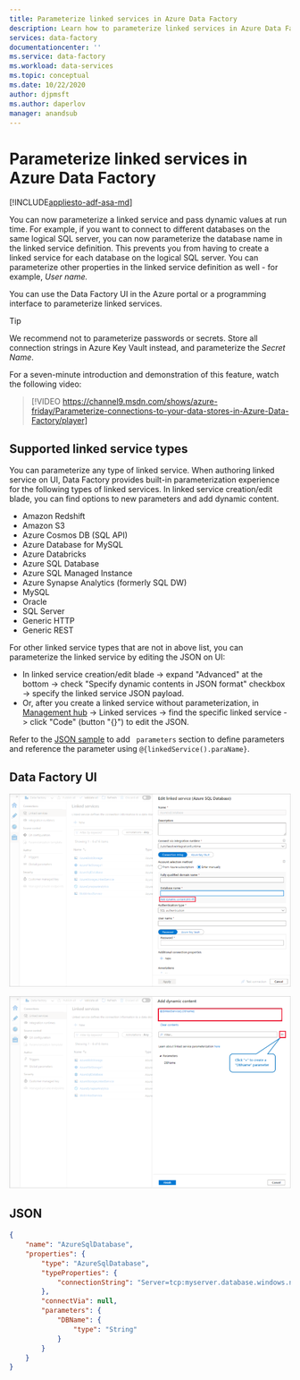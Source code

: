 ```yaml
---
title: Parameterize linked services in Azure Data Factory 
description: Learn how to parameterize linked services in Azure Data Factory and pass dynamic values at run time.
services: data-factory
documentationcenter: ''
ms.service: data-factory
ms.workload: data-services
ms.topic: conceptual
ms.date: 10/22/2020
author: djpmsft
ms.author: daperlov
manager: anandsub
---
```


# Parameterize linked services in Azure Data Factory

[!INCLUDE[appliesto-adf-asa-md](includes/appliesto-adf-asa-md.md)]

You can now parameterize a linked service and pass dynamic values at run time. For example, if you want to connect to different databases on the same logical SQL server, you can now parameterize the database name in the linked service definition. This prevents you from having to create a linked service for each database on the logical SQL server. You can parameterize other properties in the linked service definition as well - for example, *User name.*

You can use the Data Factory UI in the Azure portal or a programming interface to parameterize linked services.

> [!TIP]
> We recommend not to parameterize passwords or secrets. Store all connection strings in Azure Key Vault instead, and parameterize the *Secret Name*.

For a seven-minute introduction and demonstration of this feature, watch the following video:

> [!VIDEO https://channel9.msdn.com/shows/azure-friday/Parameterize-connections-to-your-data-stores-in-Azure-Data-Factory/player]

## Supported linked service types

You can parameterize any type of linked service.
When authoring linked service on UI,  Data Factory provides built-in parameterization experience for the following types of linked services. In linked service creation/edit blade, you can find options to new parameters and add dynamic content.

- Amazon Redshift
- Amazon S3
- Azure Cosmos DB (SQL API)
- Azure Database for MySQL
- Azure Databricks
- Azure SQL Database
- Azure SQL Managed Instance
- Azure Synapse Analytics (formerly SQL DW)
- MySQL
- Oracle
- SQL Server
- Generic HTTP
- Generic REST

For other linked service types that are not in above list, you can parameterize the linked service by editing the JSON on UI:

- In linked service creation/edit blade -> expand "Advanced" at the bottom -> check "Specify dynamic contents in JSON format" checkbox -> specify the linked service JSON payload. 
- Or, after you create a linked service without parameterization, in [Management hub](author-visually.md#management-hub) -> Linked services -> find the specific linked service -> click "Code" (button "{}") to edit the JSON. 

Refer to the [JSON sample](#json) to add ` parameters` section to define parameters and reference the parameter using ` @{linkedService().paraName} `.

## Data Factory UI

![Add dynamic content to the Linked Service definition](media/parameterize-linked-services/parameterize-linked-services-image1.png)

![Create a new parameter](media/parameterize-linked-services/parameterize-linked-services-image2.png)

## JSON

```json
{
	"name": "AzureSqlDatabase",
	"properties": {
		"type": "AzureSqlDatabase",
		"typeProperties": {
			"connectionString": "Server=tcp:myserver.database.windows.net,1433;Database=@{linkedService().DBName};User ID=user;Password=fake;Trusted_Connection=False;Encrypt=True;Connection Timeout=30"
		},
		"connectVia": null,
		"parameters": {
			"DBName": {
				"type": "String"
			}
		}
	}
}
```
